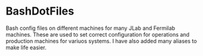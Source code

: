 # BashDotFiles

Bash config files on different machines for many JLab and Fermilab machines. These are used to set correct configuration for operations and production machines for variuos systems. I have also added many aliases to make life easier. 
